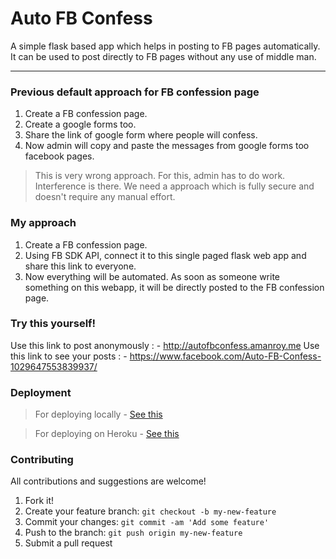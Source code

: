 # Auto FB Confess

A simple flask based app which helps in posting to FB pages automatically. It can be used to post directly to FB pages without any use of middle man.
<hr>

### Previous default approach for FB confession page
1. Create a FB confession page.
2. Create a google forms too.
3. Share the link of google form where people will confess.
4. Now admin will copy and paste the messages from google forms too facebook pages.
> This is very wrong approach. For this, admin has to do work. Interference is there. We need a approach which is fully secure and doesn't require any manual effort.

### My approach
1. Create a FB confession page.
2. Using FB SDK API, connect it to this single paged flask web app and share this link to everyone.
3. Now everything will be automated. As soon as someone write something on this webapp, it will be directly posted to the FB confession page.

### Try this yourself!

Use this link to post anonymously : - http://autofbconfess.amanroy.me
Use this link to see your posts : - https://www.facebook.com/Auto-FB-Confess-1029647553839937/

### Deployment
> For deploying locally - [See this](#)

> For deploying on Heroku - [See this](#)

### Contributing

All contributions and suggestions are welcome!

1. Fork it!
2. Create your feature branch: `git checkout -b my-new-feature`
3. Commit your changes: `git commit -am 'Add some feature'`
4. Push to the branch: `git push origin my-new-feature`
5. Submit a pull request